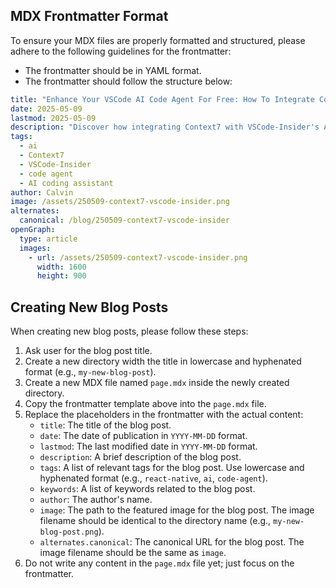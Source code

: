 ## MDX Frontmatter Format
To ensure your MDX files are properly formatted and structured, please adhere to the following guidelines for the frontmatter:
- The frontmatter should be in YAML format.
- The frontmatter should follow the structure below:
```yaml
title: "Enhance Your VSCode AI Code Agent For Free: How To Integrate Context7 With VSCode"
date: 2025-05-09
lastmod: 2025-05-09
description: "Discover how integrating Context7 with VSCode-Insider's Agent Mode revolutionizes coding by providing real-time, accurate documentation, reducing errors, and enhancing productivity."
tags:
  - ai
  - Context7
  - VSCode-Insider
  - code agent
  - AI coding assistant
author: Calvin
image: /assets/250509-context7-vscode-insider.png
alternates:
  canonical: /blog/250509-context7-vscode-insider
openGraph:
  type: article
  images:
    - url: /assets/250509-context7-vscode-insider.png
      width: 1600
      height: 900
```

## Creating New Blog Posts
When creating new blog posts, please follow these steps:
1. Ask user for the blog post title.
2. Create a new directory width the title in lowercase and hyphenated format (e.g., `my-new-blog-post`).
3. Create a new MDX file named `page.mdx` inside the newly created directory.
4. Copy the frontmatter template above into the `page.mdx` file.
5. Replace the placeholders in the frontmatter with the actual content:
   - `title`: The title of the blog post.
   - `date`: The date of publication in `YYYY-MM-DD` format.
   - `lastmod`: The last modified date in `YYYY-MM-DD` format.
   - `description`: A brief description of the blog post.
   - `tags`: A list of relevant tags for the blog post. Use lowercase and hyphenated format (e.g., `react-native`, `ai`, `code-agent`).
   - `keywords`: A list of keywords related to the blog post.
   - `author`: The author's name.
   - `image`: The path to the featured image for the blog post. The image filename should be identical to the directory name (e.g., `my-new-blog-post.png`).
   - `alternates.canonical`: The canonical URL for the blog post. The image filename should be the same as `image`.
6. Do not write any content in the `page.mdx` file yet; just focus on the frontmatter.